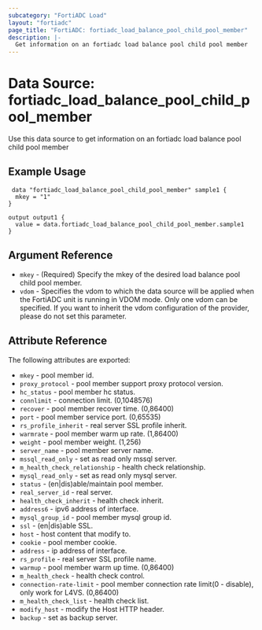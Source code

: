 ```yaml
---
subcategory: "FortiADC Load"
layout: "fortiadc"
page_title: "FortiADC: fortiadc_load_balance_pool_child_pool_member"
description: |-
  Get information on an fortiadc load balance pool child pool member
---
```


# Data Source: fortiadc_load_balance_pool_child_pool_member
Use this data source to get information on an fortiadc load balance pool child pool member

## Example Usage

```hcl
 data "fortiadc_load_balance_pool_child_pool_member" sample1 {
  mkey = "1"
}

output output1 {
  value = data.fortiadc_load_balance_pool_child_pool_member.sample1
}
```

## Argument Reference
* `mkey` - (Required) Specify the mkey of the desired  load balance pool child pool member.
* `vdom` - Specifies the vdom to which the data source will be applied when the FortiADC unit is running in VDOM mode. Only one vdom can be specified. If you want to inherit the vdom configuration of the provider, please do not set this parameter.


## Attribute Reference

The following attributes are exported:

* `mkey` - pool member id.
* `proxy_protocol` - pool member support proxy protocol version. 
* `hc_status` - pool member hc status. 
* `connlimit` - connection limit. (0,1048576)
* `recover` - pool member recover time. (0,86400)
* `port` - pool member service port. (0,65535)
* `rs_profile_inherit` - real server SSL profile inherit. 
* `warmrate` - pool member warm up rate. (1,86400)
* `weight` - pool member weight. (1,256)
* `server_name` - pool member server name. 
* `mssql_read_only` - set as read only mssql server. 
* `m_health_check_relationship` - health check relationship. 
* `mysql_read_only` - set as read only mysql server. 
* `status` - (en|dis)able/maintain pool member. 
* `real_server_id` - real server. 
* `health_check_inherit` - health check inherit. 
* `address6` - ipv6 address of interface. 
* `mysql_group_id` - pool member mysql group id. 
* `ssl` - (en|dis)able SSL. 
* `host` - host content that modify to. 
* `cookie` - pool member cookie. 
* `address` - ip address of interface. 
* `rs_profile` - real server SSL profile name. 
* `warmup` - pool member warm up time. (0,86400)
* `m_health_check` - health check control. 
* `connection-rate-limit` - pool member connection rate limit(0 - disable), only work for L4VS. (0,86400)
* `m_health_check_list` - health check list. 
* `modify_host` - modify the Host HTTP header. 
* `backup` - set as backup server. 

